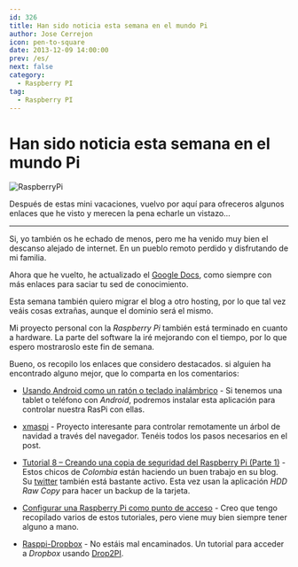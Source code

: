 ```yaml
---
id: 326
title: Han sido noticia esta semana en el mundo Pi
author: Jose Cerrejon
icon: pen-to-square
date: 2013-12-09 14:00:00
prev: /es/
next: false
category:
  - Raspberry PI
tag:
  - Raspberry PI
---
```


# Han sido noticia esta semana en el mundo Pi

![RaspberryPi](/images/05_RaspberryPi.jpg)

Después de estas mini vacaciones, vuelvo por aquí para ofreceros algunos enlaces que he visto y merecen la pena echarle un vistazo…

- - -
Si, yo también os he echado de menos, pero me ha venido muy bien el descanso alejado de internet. En un pueblo remoto perdido y disfrutando de mi familia.

Ahora que he vuelto, he actualizado el [Google Docs](http://goo.gl/Iwhbq), como siempre con más enlaces para saciar tu sed de conocimiento.

Esta semana también quiero migrar el blog a otro hosting, por lo que tal vez veáis cosas extrañas, aunque el dominio será el mismo.

Mi proyecto personal con la *Raspberry Pi* también está terminado en cuanto a hardware. La parte del software la iré mejorando con el tiempo, por lo que espero mostraroslo este fin de semana.

Bueno, os recopilo los enlaces que considero destacados. si alguien ha encontrado alguno mejor, que lo comparta en los comentarios:

* [Usando Android como un ratón o teclado inalámbrico](http://www.rpiblog.com/2013/11/using-android-as-wireless-mouse-keyboard.html) - Si tenemos una tablet o teléfono con *Android*, podremos instalar esta aplicación para controlar nuestra RasPi con ellas.

* [xmaspi](http://xmaspi.com/?page_id=21) - Proyecto interesante para controlar remotamente un árbol de navidad a través del navegador. Tenéis todos los pasos necesarios en el post.

* [Tutorial 8 – Creando una copia de seguridad del Raspberry Pi (Parte 1)](http://www.frambuesapi.co/2013/12/08/tutorial-8-creando-una-copia-de-seguridad-del-raspberry-pi/) - Estos chicos de *Colombia* están haciendo un buen trabajo en su blog. Su [twitter](https://twitter.com/raspberrypi_co) también está bastante activo. Esta vez usan la aplicación *HDD Raw Copy* para hacer un backup de la tarjeta.

* [Configurar una Raspberry Pi como punto de acceso](http://learn.adafruit.com/setting-up-a-raspberry-pi-as-a-wifi-access-point?view=all) - Creo que tengo recopilado varios de estos tutoriales, pero viene muy bien siempre tener alguno a mano.

* [Rasppi-Dropbox](https://open.umich.edu/wiki/Rasppi-Dropbox) - No estáis mal encaminados. Un tutorial para acceder a *Dropbox* usando [Drop2PI](https://github.com/GuoJing/Drop2PI).
